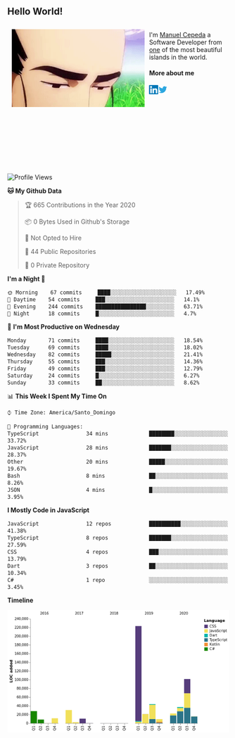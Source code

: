 <h2> Hello World!</h2>

<div style="display:inline-block">
  <img alt="Ah, I see you're a man of culture as well" align="left" width="60%" style="margin: 10px" src="https://raw.githubusercontent.com/mecm1993/mecm1993/master/assets/background.gif">

  I'm [Manuel Cepeda](https://manuelcepeda.dev) a Software Developer from [one](https://en.wikipedia.org/wiki/Dominican_Republic) of the most beautiful islands in the world.

  #### More about me

  <a href="https://www.linkedin.com/in/manuel-cepeda-0336a999/">
    <img align="left" alt="Manuel Cepeda | LinkedIn" width="21px" src="https://raw.githubusercontent.com/mecm1993/mecm1993/master/assets/linkedin.svg" />
  </a>
  <a href="https://twitter.com/mecm1993">
    <img align="left" alt="Manuel Cepeda | Twitter" width="21px" src="https://raw.githubusercontent.com/mecm1993/mecm1993/master/assets/twitter.svg" />
  </a>
  <br />
  <br />
  <br />
  <br />
  <br />
  <br />
  <br />
  <br />
  <br />
  <br />
  <br />
</div>

<!--START_SECTION:waka-->
![Profile Views](http://img.shields.io/badge/Profile%20Views-5-blue)

**🐱 My Github Data** 

> 🏆 665 Contributions in the Year 2020
 > 
> 📦 0 Bytes Used in Github's Storage 
 > 
> 🚫 Not Opted to Hire
 > 
> 📜 44 Public Repositories
 > 
> 🔑 0 Private Repository 
 > 
**I'm a Night 🦉** 

```text
🌞 Morning    67 commits     ████░░░░░░░░░░░░░░░░░░░░░   17.49% 
🌆 Daytime    54 commits     ███░░░░░░░░░░░░░░░░░░░░░░   14.1% 
🌃 Evening    244 commits    ████████████████░░░░░░░░░   63.71% 
🌙 Night      18 commits     █░░░░░░░░░░░░░░░░░░░░░░░░   4.7%

```
📅 **I'm Most Productive on Wednesday** 

```text
Monday       71 commits     ████░░░░░░░░░░░░░░░░░░░░░   18.54% 
Tuesday      69 commits     ████░░░░░░░░░░░░░░░░░░░░░   18.02% 
Wednesday    82 commits     █████░░░░░░░░░░░░░░░░░░░░   21.41% 
Thursday     55 commits     ███░░░░░░░░░░░░░░░░░░░░░░   14.36% 
Friday       49 commits     ███░░░░░░░░░░░░░░░░░░░░░░   12.79% 
Saturday     24 commits     █░░░░░░░░░░░░░░░░░░░░░░░░   6.27% 
Sunday       33 commits     ██░░░░░░░░░░░░░░░░░░░░░░░   8.62%

```


📊 **This Week I Spent My Time On** 

```text
⌚︎ Time Zone: America/Santo_Domingo

💬 Programming Languages: 
TypeScript               34 mins             ████████░░░░░░░░░░░░░░░░░   33.72% 
JavaScript               28 mins             ███████░░░░░░░░░░░░░░░░░░   28.37% 
Other                    20 mins             █████░░░░░░░░░░░░░░░░░░░░   19.67% 
Bash                     8 mins              ██░░░░░░░░░░░░░░░░░░░░░░░   8.26% 
JSON                     4 mins              █░░░░░░░░░░░░░░░░░░░░░░░░   3.95%

```

**I Mostly Code in JavaScript** 

```text
JavaScript               12 repos            ██████████░░░░░░░░░░░░░░░   41.38% 
TypeScript               8 repos             ███████░░░░░░░░░░░░░░░░░░   27.59% 
CSS                      4 repos             ███░░░░░░░░░░░░░░░░░░░░░░   13.79% 
Dart                     3 repos             ██░░░░░░░░░░░░░░░░░░░░░░░   10.34% 
C#                       1 repo              ░░░░░░░░░░░░░░░░░░░░░░░░░   3.45%

```


**Timeline**

![Chart not found](https://github.com/mecm1993/mecm1993/blob/master/charts/bar_graph.png) 


<!--END_SECTION:waka-->